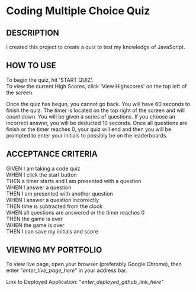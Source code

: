 # Coding Multiple Choice Quiz

## DESCRIPTION
I created this project to create a quiz to test my knowledge of JavaScript.

## HOW TO USE
To begin the quiz, hit 'START QUIZ'. \
To view the current High Scores, click 'View Highscores' on the top left of the screen.

Once the quiz has begun, you cannot go back. You will have 60 seconds to finish the quiz.
The timer is located on the top right of the screen and will count down. You will be given a series of questions. If you choose an incorrect answer, you will be deducted 10 seconds. Once all questions are finish or the timer reaches 0, your quiz will end and then you will be prompted to enter your initials to possibly be on the leaderboards.


## ACCEPTANCE CRITERIA
GIVEN I am taking a code quiz \
WHEN I click the start button \
THEN a timer starts and I am presented with a question \
WHEN I answer a question \
THEN I am presented with another question \
WHEN I answer a question incorrectly \
THEN time is subtracted from the clock \
WHEN all questions are answered or the timer reaches 0 \
THEN the game is over \
WHEN the game is over \
THEN I can save my initials and score

## VIEWING MY PORTFOLIO
To view live page, open your browser (preferably Google Chrome), then enter "<i>enter_live_page_here</i>" in your address bar.

Link to Deployed Application: "<i>enter_deployed_github_link_here</i>"